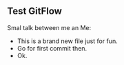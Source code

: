 ## Test GitFlow

Smal talk between me an Me:

- This is a brand new file just for fun. 
- Go for first commit then. 
- Ok.
